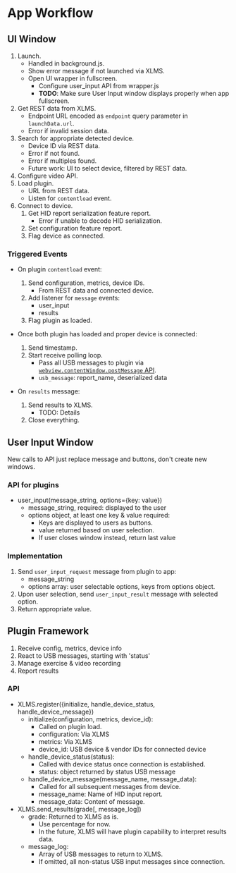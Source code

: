App Workflow
============

UI Window
---------
1. Launch.
    * Handled in background.js.
    * Show error message if not launched via XLMS.
    * Open UI wrapper in fullscreen.
        * Configure user_input API from wrapper.js
        * **TODO**: Make sure User Input window displays properly when app fullscreen.
1. Get REST data from XLMS.
    * Endpoint URL encoded as `endpoint` query parameter in `launchData.url`.
    * Error if invalid session data.
1. Search for appropriate detected device.
    * Device ID via REST data.
    * Error if not found.
    * Error if multiples found.
    * Future work: UI to select device, filtered by REST data.
1. Configure video API.
1. Load plugin.
    * URL from REST data.
    * Listen for `contentload` event.
1. Connect to device.
    1. Get HID report serialization feature report.
        * Error if unable to decode HID serialization.
    1. Set configuration feature report.
    1. Flag device as connected.

### Triggered Events
* On plugin `contentload` event:
    1. Send configuration, metrics, device IDs.
        * From REST data and connected device.
    1. Add listener for `message` events:
        * user_input
        * results
    1. Flag plugin as loaded.

* Once both plugin has loaded and proper device is connected:
    1. Send timestamp.
    1. Start receive polling loop.
        * Pass all USB messages to plugin via [`webview.contentWindow.postMessage` API](https://developer.chrome.com/apps/tags/webview#type-ContentWindow).
        * `usb_message`: report_name, deserialized data

* On `results` message:
    1. Send results to XLMS.
        * TODO: Details
    1. Close everything.

User Input Window
-----------------
New calls to API just replace message and buttons, don't create new windows.
### API for plugins
* user_input(message_string, options={key: value})
    * message_string, required: displayed to the user
    * options object, at least one key & value required:
        * Keys are displayed to users as buttons.
        * value returned based on user selection.
        * If user closes window instead, return last value

### Implementation
1. Send `user_input_request` message from plugin to app:
    * message_string
    * options array: user selectable options, keys from options object.
1. Upon user selection, send `user_input_result` message with selected option.
1. Return appropriate value.

Plugin Framework
----------------
1. Receive config, metrics, device info
1. React to USB messages, starting with 'status'
1. Manage exercise & video recording
1. Report results

### API
* XLMS.register({initialize, handle_device_status, handle_device_message})
    * initialize(configuration, metrics, device_id):
        * Called on plugin load.
        * configuration: Via XLMS
        * metrics: Via XLMS
        * device_id: USB device & vendor IDs for connected device
    * handle_device_status(status):
        * Called with device status once connection is established.
        * status: object returned by status USB message
    * handle_device_message(message_name, message_data):
        * Called for all subsequent messages from device.
        * message_name: Name of HID input report.
        * message_data: Content of message.
* XLMS.send_results(grade[, message_log])
    * grade: Returned to XLMS as is.
        * Use percentage for now.
        * In the future, XLMS will have plugin capability to interpret results data.
    * message_log:
        * Array of USB messages to return to XLMS.
        * If omitted, all non-status USB input messages since connection.


